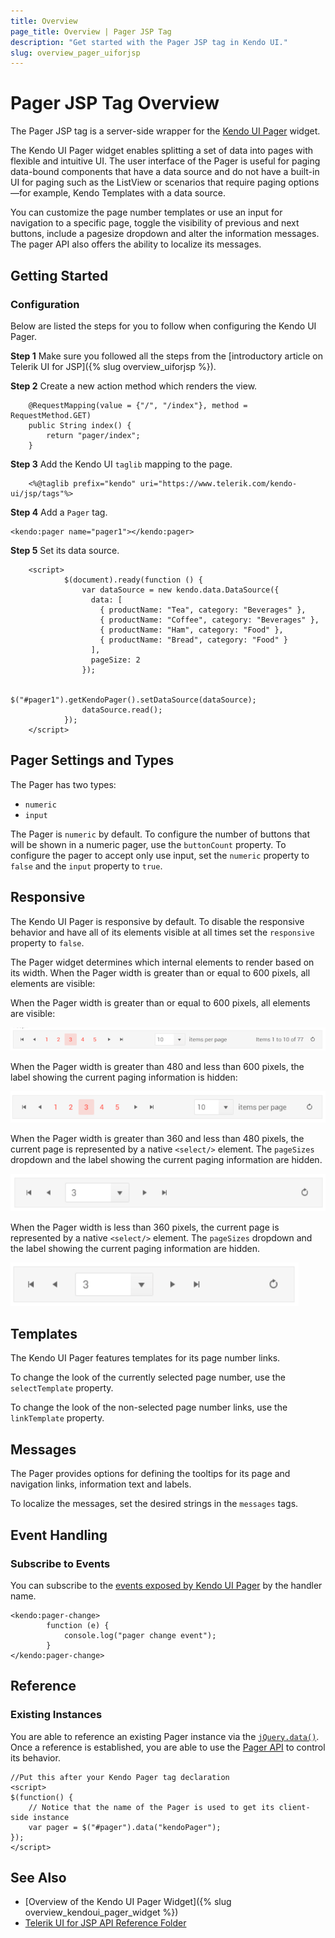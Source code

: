 ```yaml
---
title: Overview
page_title: Overview | Pager JSP Tag
description: "Get started with the Pager JSP tag in Kendo UI."
slug: overview_pager_uiforjsp
---
```


# Pager JSP Tag Overview

The Pager JSP tag is a server-side wrapper for the [Kendo UI Pager](/api/javascript/ui/pager) widget.

The Kendo UI Pager widget enables splitting a set of data into pages with flexible and intuitive UI. The user interface of the Pager is useful for paging data-bound components that have a data source and do not have a built-in UI for paging such as the ListView or scenarios that require  paging options&mdash;for example, Kendo Templates with a data source.

 You can customize the page number templates or use an input for navigation to a specific page, toggle the visibility of previous and next buttons, include a pagesize dropdown and alter the information messages. The pager API also offers the ability to localize its messages.


## Getting Started

### Configuration

Below are listed the steps for you to follow when configuring the Kendo UI Pager.

**Step 1** Make sure you followed all the steps from the [introductory article on Telerik UI for JSP]({% slug overview_uiforjsp %}).

**Step 2** Create a new action method which renders the view.

        @RequestMapping(value = {"/", "/index"}, method = RequestMethod.GET)
        public String index() {
            return "pager/index";
        }

**Step 3** Add the Kendo UI `taglib` mapping to the page.


        <%@taglib prefix="kendo" uri="https://www.telerik.com/kendo-ui/jsp/tags"%>

**Step 4** Add a `Pager` tag.


    <kendo:pager name="pager1"></kendo:pager>

**Step 5** Set its data source.

        <script>
                $(document).ready(function () {
                    var dataSource = new kendo.data.DataSource({
                      data: [
                        { productName: "Tea", category: "Beverages" },
                        { productName: "Coffee", category: "Beverages" },
                        { productName: "Ham", category: "Food" },
                        { productName: "Bread", category: "Food" }
                      ],
                      pageSize: 2
                    });

                    $("#pager1").getKendoPager().setDataSource(dataSource);           	
                    dataSource.read();
                });
        </script>

## Pager Settings and Types

The Pager has two types:

- `numeric`
- `input`

The Pager is `numeric` by default. To configure the number of buttons that will be shown in a numeric pager, use the `buttonCount` property. To configure the pager to accept only use input, set the `numeric` property to `false` and the `input` property to `true`.

## Responsive

The Kendo UI Pager is responsive by default. To disable the responsive behavior and have all of its elements visible at all times set the `responsive` property to `false`. 

The Pager widget determines which internal elements to render based on its width. When the Pager width is greater than or equal to 600 pixels, all elements are visible:

When the Pager width is greater than or equal to 600 pixels, all elements are visible:

![A Pager widget at over 600px resolution](../../../images/pager-responsive/over600.png)

When the Pager width is greater than 480 and less than 600 pixels, the label showing the current paging information is hidden:

![A Pager widget between 480 and 600px resolution](../../../images/pager-responsive/480_600.png)

When the Pager width is greater than 360 and less than 480 pixels, the current page is represented by a native `<select/>` element. The `pageSizes` dropdown and the label showing the current paging information are hidden.

![A Pager widget between 360 and 480px resolution](../../../images/pager-responsive/360_480.png)

When the Pager width is less than 360 pixels, the current page is represented by a native `<select/>` element. The `pageSizes` dropdown and the label showing the current paging information are hidden.

![A Pager widget under 360 pixels](../../../images/pager-responsive/under360.png)

## Templates

The Kendo UI Pager features templates for its page number links.

To change the look of the currently selected page number, use the `selectTemplate` property.

To change the look of the non-selected page number links, use the `linkTemplate` property.

## Messages

The Pager provides options for defining the tooltips for its page and navigation links, information text and labels.

To localize the messages, set the desired strings in the `messages` tags.

## Event Handling

### Subscribe to Events

You can subscribe to the [events exposed by Kendo UI Pager](/api/javascript/ui/pager#events) by the handler name.



    <kendo:pager-change>
			function (e) {
                console.log("pager change event");
            }
	</kendo:pager-change>

## Reference

### Existing Instances

You are able to reference an existing Pager instance via the [`jQuery.data()`](https://api.jquery.com/jQuery.data/). Once a reference is established, you are able to use the [Pager API](/api/javascript/ui/pager#methods) to control its behavior.


    //Put this after your Kendo Pager tag declaration
    <script>
    $(function() {
        // Notice that the name of the Pager is used to get its client-side instance
        var pager = $("#pager").data("kendoPager");
    });
    </script>

## See Also

* [Overview of the Kendo UI Pager Widget]({% slug overview_kendoui_pager_widget %})
* [Telerik UI for JSP API Reference Folder](/api/jsp/pager)
